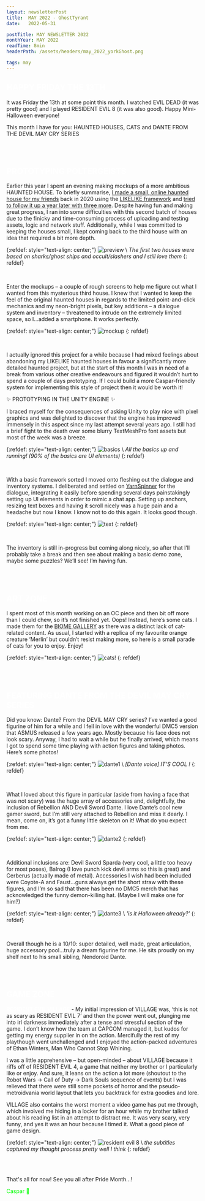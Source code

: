 ```yaml
---
layout: newsletterPost
title:  MAY 2022 - GhostTyrant
date:   2022-05-31

postTitle: MAY NEWSLETTER 2022
monthYear: MAY 2022
readTime: 8min
headerPath: /assets/headers/may_2022_yorkGhost.png

tags: may
---
```


<span style="color:white">HAPPY FRIDAY THE 13TH</span>
---

It was Friday the 13th at some point this month. I watched EVIL DEAD (it was pretty good) and I played RESIDENT EVIL 8 (it was also good). Happy Mini-Halloween everyone!

This month I have for you: HAUNTED HOUSES, CATS and DANTE FROM THE DEVIL MAY CRY SERIES

<br>
<div class="postBreak" style="border-width:1px;border-color:#ababab"> </div>
<br>

<span style="color:white">PROTOTYPING POLTERGEISTS</span>
---

Earlier this year I spent an evening making mockups of a more ambitious HAUNTED HOUSE. To briefly summarise, [I made a small, online haunted house for my friends](https://ghosttyrant.co.uk/2020/10/31/biomeGhoullery.html) back in 2020 using the [LIKELIKE framework](https://likelike.glitch.me/?room=likelikeOutside) and [tried to follow it up a year later with three more](https://blog.ghosttyrant.co.uk/2021/10/31/october-newsletter.html). Despite having fun and making great progress, I ran into some difficulties with this second batch of houses due to the finicky and time-consuming process of uploading and testing assets, logic and network stuff. Additionally, while I was committed to keeping the houses small, I kept coming back to the third house with an idea that required a bit more depth.

{:refdef: style="text-align: center;"}
![preview](/assets/2022_misc/may_2022_hauntedPreview.gif) \\
*The first two houses were based on sharks/ghost ships and occult/slashers and I still love them*
{: refdef}

<br>

Enter the mockups – a couple of rough screens to help me figure out what I wanted from this mysterious third house. I knew that I wanted to keep the feel of the original haunted houses in regards to the limited point-and-click mechanics and my neon-bright pixels, but key additions – a dialogue system and inventory – threatened to intrude on the extremely limited space, so I...added a smartphone. It works perfectly.

{:refdef: style="text-align: center;"}
![mockup](/assets/2022_misc/may_2022_hauntedMockup.png)
{: refdef}

<br>

I actually ignored this project for a while because I had mixed feelings about abandoning my LIKELIKE haunted houses in favour a significantly more detailed haunted project, but at the start of this month I was in need of a break from various other creative endeavours and figured it wouldn’t hurt to spend a couple of days prototyping. If I could build a more Caspar-friendly system for implementing this style of project then it would be worth it!

✨ PROTOTYPING IN THE UNITY ENGINE ✨

I braced myself for the consequences of asking Unity to play nice with pixel graphics and was delighted to discover that the engine has improved immensely in this aspect since my last attempt several years ago. I still had a brief fight to the death over some blurry TextMeshPro font assets but most of the week was a breeze.

{:refdef: style="text-align: center;"}
![basics](/assets/2022_misc/may_2022_haunted1.gif) \\
*All the basics up and running! (90% of the basics are UI elements)*
{: refdef}

<br>

With a basic framework sorted I moved onto fleshing out the dialogue and inventory systems. I deliberated and settled on [YarnSpinner](https://yarnspinner.dev/) for the dialogue, integrating it easily before spending several days painstakingly setting up UI elements in order to mimic a chat app. Setting up anchors, resizing text boxes and having it scroll nicely was a huge pain and a headache but now I know. I know not to do this again. It looks good though.

{:refdef: style="text-align: center;"}
![text](/assets/2022_misc/may_2022_haunted2.gif)
{: refdef}

<br>

The inventory is still in-progress but coming along nicely, so after that I’ll probably take a break and then see about making a basic demo zone, maybe some puzzles? We’ll see! I’m having fun.

<br>
<div class="postBreak" style="border-width:1px;border-color:#ababab"> </div>
<br>

<span style="color:white">ART ZONE</span>
---

I spent most of this month working on an OC piece and then bit off more than I could chew, so it’s not finished yet. Oops! Instead, here’s some cats. I made them for the [BIOME GALLERY](https://biome-gallery.glitch.me/) as there was a distinct lack of cat-related content. As usual, I started with a replica of my favourite orange creature ‘Merlin’ but couldn’t resist making more, so here is a small parade of cats for you to enjoy. Enjoy!

{:refdef: style="text-align: center;"}
![cats!](/assets/2022_misc/may_2022_cats.gif)
{: refdef}

<br>
<div class="postBreak" style="border-width:1px;border-color:#ababab"> </div>
<br>

<span style="color:white">FEATURING DANTE FROM THE DEVIL MAY CRY SERIES</span>
---

Did you know: Dante? From the DEVIL MAY CRY series? I’ve wanted a good figurine of him for a while and I fell in love with the wonderful DMC5 version that ASMUS released a few years ago. Mostly because his face does not look scary. Anyway, I had to wait a while but he finally arrived, which means I got to spend some time playing with action figures and taking photos. Here’s some photos!

{:refdef: style="text-align: center;"}
![dante1](/assets/2022_misc/may_2022_dante1.png) \\
*[Dante voice] IT’S COOL !*
{: refdef}

<br>

What I loved about this figure in particular (aside from having a face that was not scary) was the huge array of accessories and, delightfully, the inclusion of Rebellion AND Devil Sword Dante. I love Dante’s cool new gamer sword, but I’m still very attached to Rebellion and miss it dearly. I mean, come on, it’s got a funny little skeleton on it! What do you expect from me.

{:refdef: style="text-align: center;"}
![dante2](/assets/2022_misc/may_2022_dante2.png)
{: refdef}

<br>

Additional inclusions are: Devil Sword Sparda (very cool, a little too heavy for most poses), Balrog (I love punch kick devil arms so this is great) and Cerberus (actually made of metal). Accessories I wish had been included were Coyote-A and Faust...guns always get the short straw with these figures, and I’m so sad that there has been no DMC5 merch that has acknowledged the funny demon-killing hat. (Maybe I will make one for him?)

{:refdef: style="text-align: center;"}
![dante3](/assets/2022_misc/may_2022_dante3.png) \\
*'is it Halloween already?'*
{: refdef}

<br>

Overall though he is a 10/10: super detailed, well made, great articulation, huge accessory pool...truly a dream figurine for me. He sits proudly on my shelf next to his small sibling, Nendoroid Dante.

<br>
<div class="postBreak" style="border-width:1px;border-color:#ababab"> </div>
<br>

<span style="color:white">GAME ZONE</span>
---

<span style="color:white">**RESIDENT EVIL VILLAGE**</span> - My initial impression of VILLAGE was, ‘this is not as scary as RESIDENT EVIL 7’ and then the power went out, plunging me into irl darkness immediately after a tense and stressful section of the game. I don’t know how the team at CAPCOM managed it, but kudos for getting my energy supplier in on the action. Mercifully the rest of my playthough went unchallenged and I enjoyed the action-packed adventures of Ethan Winters, Man Who Cannot Stop Whining.

I was a little apprehensive – but open-minded – about VILLAGE because it riffs off of RESIDENT EVIL 4, a game that neither my brother or I particularly like or enjoy. And sure, it leans on the action a lot more (shoutout to the Robot Wars → Call of Duty → Dark Souls sequence of events) but I was relieved that there were still some pockets of horror and the pseudo-metroidvania world layout that lets you backtrack for extra goodies and lore.

VILLAGE also contains the worst moment a video game has put me through, which involved me hiding in a locker for an hour while my brother talked about his reading list in an attempt to distract me. It was very scary, very funny, and yes it was an hour because I timed it. What a good piece of game design.

{:refdef: style="text-align: center;"}
![resident evil 8](/assets/2022_misc/may_2022_resiFine.png) \\
*the subtitles captured my thought process pretty well I think*
{: refdef}

<br>
<div class="postBreak" style="border-width:1px;border-color:#ababab"> </div>
<br>

That's all for now! See you all after Pride Month...!
<br>

<span style="color:lime">Caspar 👻</span>
